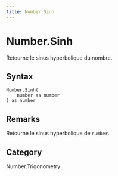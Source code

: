 ```yaml
---
title: Number.Sinh
---
```


# Number.Sinh


Retourne le sinus hyperbolique du nombre.


## Syntax

```powerquery
Number.Sinh(
    number as number
) as number
```


## Remarks

Retourne le sinus hyperbolique de <code>number</code>.



## Category
Number.Trigonometry
